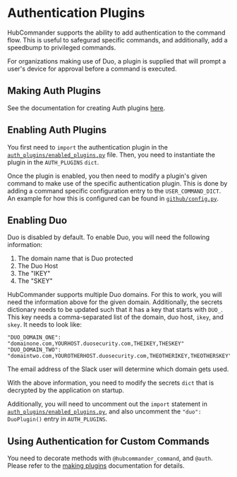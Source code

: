 Authentication Plugins
===================
HubCommander supports the ability to add authentication to the command flow. This is useful to safegurad
specific commands, and additionally, add a speedbump to privileged commands.

For organizations making use of Duo, a plugin is supplied that will prompt a user's device for approval
before a command is executed.

Making Auth Plugins
-------------
See the documentation for creating Auth plugins
[here](https://github.com/Netflix/hubcommander/blob/master/docs/making_plugins.md#authentication-plugins).

Enabling Auth Plugins
--------------
You first need to `import` the authentication plugin in the 
[`auth_plugins/enabled_plugins.py`](https://github.com/Netflix/hubcommander/blob/master/auth_plugins/enabled_plugins.py) 
file. Then, you need to instantiate the plugin in the `AUTH_PLUGINS` `dict`.

Once the plugin is enabled, you then need to modify a plugin's given command to make use of the specific authentication
plugin. This is done by adding a command specific configuration entry to the `USER_COMMAND_DICT`.
An example for how this is configured can be found in 
[`github/config.py`](https://github.com/Netflix/hubcommander/blob/master/github/config.py).

Enabling Duo
------------
Duo is disabled by default. To enable Duo, you will need the following information:
   1. The domain name that is Duo protected
   1. The Duo Host
   1. The "IKEY"
   1. The "SKEY"

HubCommander supports multiple Duo domains. For this to work, you will need the information above
for the given domain. Additionally, the secrets dictionary needs to be updated such that it has a key that starts
with `DUO_`.  This key needs a comma-separated list of the domain, duo host, `ikey`, and `skey`.  It needs to look like:

    "DUO_DOMAIN_ONE": "domainone.com,YOURHOST.duosecurity.com,THEIKEY,THESKEY"
    "DUO_DOMAIN_TWO": "domaintwo.com,YOUROTHERHOST.duosecurity.com,THEOTHERIKEY,THEOTHERSKEY"

The email address of the Slack user will determine which domain gets used.

With the above information, you need to modify the secrets `dict` that is decrypted by the application
on startup.

Additionally, you will need to uncomment out the `import` statement in 
[`auth_plugins/enabled_plugins.py`](https://github.com/Netflix/hubcommander/blob/master/auth_plugins/enabled_plugins.py),
and also uncomment the `"duo": DuoPlugin()` entry in `AUTH_PLUGINS`.

Using Authentication for Custom Commands
---------
You need to decorate methods with `@hubcommander_command`, and `@auth`. Please refer to the
[making plugins](making_plugins.md) documentation for details.
